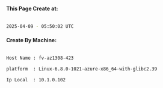 
   
#### This Page Create at:

```bash

2025-04-09 - 05:50:02 UTC

```

#### Create By Machine:

```bash

Host Name : fv-az1308-423

platform  : Linux-6.8.0-1021-azure-x86_64-with-glibc2.39

Ip Local  : 10.1.0.102

```

